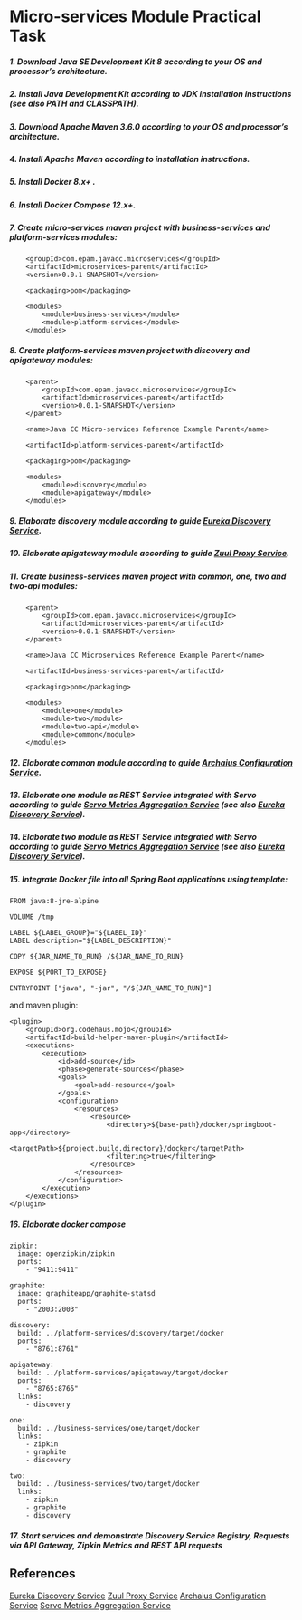# Micro-services Module Practical Task 

##### 1.	Download Java SE Development Kit 8 according to your OS and processor’s architecture.
##### 2.	Install Java Development Kit according to JDK installation instructions (see also PATH and CLASSPATH).
##### 3.	Download Apache Maven 3.6.0 according to your OS and processor’s architecture.
##### 4.	Install Apache Maven according to installation instructions.
##### 5.	Install Docker 8.x+ .
##### 6.	Install Docker Compose 12.x+.
##### 7.	Create micro-services maven project with business-services and platform-services modules:
```
    <groupId>com.epam.javacc.microservices</groupId>
    <artifactId>microservices-parent</artifactId>
    <version>0.0.1-SNAPSHOT</version>

    <packaging>pom</packaging>

    <modules>
        <module>business-services</module>
        <module>platform-services</module>
    </modules>
```
##### 8.	Create platform-services maven project with discovery and apigateway modules:
```
    <parent>
        <groupId>com.epam.javacc.microservices</groupId>
        <artifactId>microservices-parent</artifactId>
        <version>0.0.1-SNAPSHOT</version>
    </parent>

    <name>Java CC Micro-services Reference Example Parent</name>

    <artifactId>platform-services-parent</artifactId>

    <packaging>pom</packaging>

    <modules>
        <module>discovery</module>
        <module>apigateway</module>
    </modules>
```
##### 9.	Elaborate discovery module according to guide [Eureka Discovery Service](https://www.baeldung.com/spring-cloud-netflix-eureka).
##### 10.	Elaborate apigateway module according to guide [Zuul Proxy Service](https://www.baeldung.com/spring-rest-with-zuul-proxy).
##### 11.	Create business-services maven project with common, one, two and two-api modules:
```
    <parent>
        <groupId>com.epam.javacc.microservices</groupId>
        <artifactId>microservices-parent</artifactId>
        <version>0.0.1-SNAPSHOT</version>
    </parent>

    <name>Java CC Microservices Reference Example Parent</name>

    <artifactId>business-services-parent</artifactId>

    <packaging>pom</packaging>

    <modules>
        <module>one</module>
        <module>two</module>
        <module>two-api</module>
        <module>common</module>
    </modules>
```
##### 12.	Elaborate common module according to guide [Archaius Configuration Service](https://www.baeldung.com/netflix-archaius-spring-cloud-integration).
##### 13.	Elaborate one module as REST Service integrated with Servo according to guide [Servo Metrics Aggregation Service](https://www.baeldung.com/netflix-servo) (see also [Eureka Discovery Service](https://www.baeldung.com/spring-cloud-netflix-eureka)).
##### 14.	Elaborate two module as REST Service integrated with Servo according to guide [Servo Metrics Aggregation Service](https://www.baeldung.com/netflix-servo) (see also [Eureka Discovery Service](https://www.baeldung.com/spring-cloud-netflix-eureka)).
##### 15.	Integrate Docker file into all Spring Boot applications using template:
```
FROM java:8-jre-alpine

VOLUME /tmp

LABEL ${LABEL_GROUP}="${LABEL_ID}"
LABEL description="${LABEL_DESCRIPTION}"

COPY ${JAR_NAME_TO_RUN} /${JAR_NAME_TO_RUN}

EXPOSE ${PORT_TO_EXPOSE}

ENTRYPOINT ["java", "-jar", "/${JAR_NAME_TO_RUN}"]
```
and maven plugin:
```
<plugin>
    <groupId>org.codehaus.mojo</groupId>
    <artifactId>build-helper-maven-plugin</artifactId>
    <executions>
        <execution>
            <id>add-source</id>
            <phase>generate-sources</phase>
            <goals>
                <goal>add-resource</goal>
            </goals>
            <configuration>
                <resources>
                    <resource>
                        <directory>${base-path}/docker/springboot-app</directory>
                        <targetPath>${project.build.directory}/docker</targetPath>
                        <filtering>true</filtering>
                    </resource>
                </resources>
            </configuration>
        </execution>
    </executions>
</plugin>
```
##### 16.	Elaborate docker compose
```
zipkin:
  image: openzipkin/zipkin
  ports:
    - "9411:9411"

graphite:
  image: graphiteapp/graphite-statsd
  ports:
    - "2003:2003"

discovery:
  build: ../platform-services/discovery/target/docker
  ports:
    - "8761:8761"

apigateway:
  build: ../platform-services/apigateway/target/docker
  ports:
    - "8765:8765"
  links:
    - discovery

one:
  build: ../business-services/one/target/docker
  links:
    - zipkin
    - graphite
    - discovery

two:
  build: ../business-services/two/target/docker
  links:
    - zipkin
    - graphite
    - discovery
```
##### 17.	Start services and demonstrate Discovery Service Registry, Requests via API Gateway, Zipkin Metrics and REST API requests  

## References
[Eureka Discovery Service](https://www.baeldung.com/spring-cloud-netflix-eureka)
[Zuul Proxy Service](https://www.baeldung.com/spring-rest-with-zuul-proxy)
[Archaius Configuration Service](https://www.baeldung.com/netflix-archaius-spring-cloud-integration)
[Servo Metrics Aggregation Service](https://www.baeldung.com/netflix-servo)
